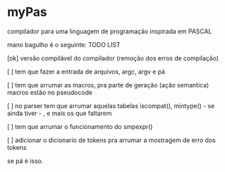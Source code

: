 # myPas
compilador para uma linguagem de programação inspirada em PASCAL

mano bagulho é o seguinte:
TODO LIST


[ok] versão compilável do compilador (remoção dos erros de compilação)

[  ] tem que fazer a entrada de arquivos, argc, argv e pá

[  ] tem que arrumar as macros, pra parte de geração (ação semantica)
macros estão no pseudocode

[  ] no parser tem que arrumar aquelas tabelas
iscompat(), mintype() - se ainda tiver - , e mais os que faltarem

[  ] tem que arrumar o funcionamento do smpexpr()

[  ] adicionar o dicionario de tokens pra arrumar a mostragem de erro dos tokens

se pá é isso.
